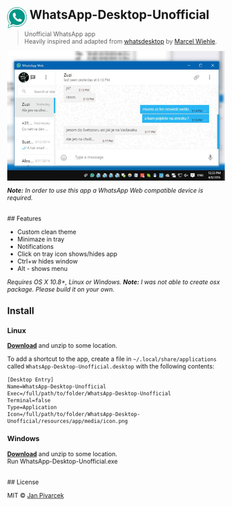 # <img src="media/icon.png" width="45" align="left">&nbsp;WhatsApp-Desktop-Unofficial

> Unofficial WhatsApp app<br>
> Heavily inspired and adapted from [whatsdesktop](https://github.com/mawie81/whatsdesktop) by [Marcel Wiehle](https://github.com/mawie81).

<img src="promo.jpg" align="center">

*<strong>Note:</strong> In order to use this app a WhatsApp Web compatible device is required.*

<br>
## Features

 - Custom clean theme
 - Minimaze in tray
 - Notifications
 - Click on tray icon shows/hides app
 - Ctrl+w hides window
 - Alt - shows menu 







*Requires OS X 10.8+, Linux or Windows.*
*<strong>Note:</strong> I was not able to create osx package. Please build it on your own.*
<br>
## Install


### Linux

[**Download**](https://github.com/JanBN/WhatsApp-Desktop-Unofficial/releases/latest) and unzip to some location.

To add a shortcut to the app, create a file in `~/.local/share/applications` called `WhatsApp-Desktop-Unofficial.desktop` with the following contents:

```
[Desktop Entry]
Name=WhatsApp-Desktop-Unofficial
Exec=/full/path/to/folder/WhatsApp-Desktop-Unofficial
Terminal=false
Type=Application
Icon=/full/path/to/folder/WhatsApp-Desktop-Unofficial/resources/app/media/icon.png
```

### Windows

[**Download**](https://github.com/JanBN/WhatsApp-Desktop-Unofficial/releases/tag/1.0.0) and unzip to some location.<br>
Run WhatsApp-Desktop-Unofficial.exe

<br>
## License

MIT © [Jan Pivarcek](http://blowingnose.com)
